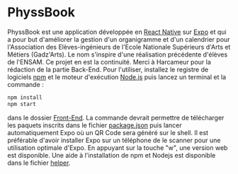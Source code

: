 # PhyssBook
PhyssBook est une application développée en [React Native](https://reactnative.dev) sur [Expo](https://expo.dev) et qui a pour but d'améliorer la gestion d'un organigramme et d'un calendrier pour l'Association des Elèves-ingénieurs de l'Ecole Nationale Supérieurs d'Arts et Métiers (Gadz'Arts).
Le nom s'inspire d'une réalisation précédente d'élèves de l'ENSAM. Ce projet en est la continuité.
Merci à Harcameur pour la rédaction de la partie Back-End.
Pour l'utiliser, installez le registre de logiciels [npm](https://docs.npmjs.com/downloading-and-installing-node-js-and-npm) et le moteur d'exécution [Node.js](nodejs.org) puis lancez un terminal et la commande :
```bash
npm install
npm start
```
dans le dossier [Front-End](/Front-End).
La commande devrait permettre de télécharger les paquets inscrits dans le fichier [package.json](/Front-End/package.json) puis lancer automatiquement Expo où un QR Code sera généré sur le shell.
Il est préférable d'avoir installer Expo sur un téléphone de le scanner pour une utilisation optimale d'Expo.
En appuyant sur la touche "w", une version web est disponible.
Une aide à l'installation de npm et Nodejs est disponible dans le fichier [helper](helper.md).
